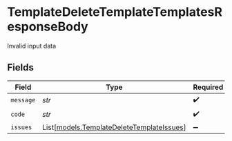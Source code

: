 # TemplateDeleteTemplateTemplatesResponseBody

Invalid input data


## Fields

| Field                                                                                  | Type                                                                                   | Required                                                                               | Description                                                                            |
| -------------------------------------------------------------------------------------- | -------------------------------------------------------------------------------------- | -------------------------------------------------------------------------------------- | -------------------------------------------------------------------------------------- |
| `message`                                                                              | *str*                                                                                  | :heavy_check_mark:                                                                     | N/A                                                                                    |
| `code`                                                                                 | *str*                                                                                  | :heavy_check_mark:                                                                     | N/A                                                                                    |
| `issues`                                                                               | List[[models.TemplateDeleteTemplateIssues](../models/templatedeletetemplateissues.md)] | :heavy_minus_sign:                                                                     | N/A                                                                                    |